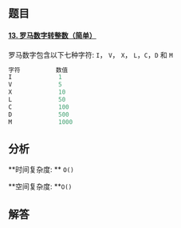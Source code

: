 ## 题目

#### [13. 罗马数字转整数（简单）](https://leetcode-cn.com/problems/roman-to-integer/)

罗马数字包含以下七种字符: `I`， `V`， `X`， `L`，`C`，`D` 和 `M`

```go
字符          数值
I             1
V             5
X             10
L             50
C             100
D             500
M             1000
```



## 分析


**时间复杂度: ** `O()`

**空间复杂度:  **`O()`

## 解答